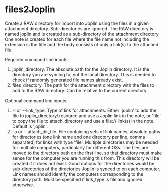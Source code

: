 # files2Joplin
Create a RAW directory for import into Joplin using the files in a given attachment directory.
Sub-directories are ignored.
The RAW directory is named joplin and is created as a sub-directory of the attachment directory.
One note is created for each file where the file name not including the extension is the title and
the body consists of only a link(s) to the attached file.

Required command line inputs:
1) joplin_directory. The absolute path for the Joplin directory.
   It is the directory you are syncing to, not the local directory.
   This is needed to check if randomly generated file names already exist.
2) files_directory. The path for the attachment directory with the files to add to the
   RAW directory. Can be relative to the current directory.

Optional command line inputs:
1) -l or --link_type. Type of link for attachments. Either 'joplin' to add the file to
   joplin_directory/.resource and use a Joplin link in the note, or 'file' to copy the file to
   attach_directory and use a file:// link(s) in the note. Default is 'joplin'.
2) -a or --attach_dir_file. File containing sets of link names, absolute paths for directories
   (one link name and one directory per line, comma separated) for links with type 'file'.
   Multiple directories may be needed for multiple computers, particularly for different OSs.
   The files are moved to the directory path on the first line, so that directory must make sense
   for the computer you are running this from. This directory will be created if it does not exist.
   Good options for the directories would be sub-directories of the directories Joplin is synced to
   on each computer. Link names should identify the computers corresponding to the directory path.
   Must be specified if link_type is file and ignored otherwise.
